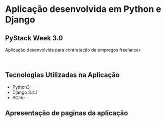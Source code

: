 <h1> Aplicação desenvolvida em Python e Django </h1>
<h2> PyStack Week 3.0 </h2>
<p> Aplicação desenvolvida para contratação de empregos freelancer </p>
<br>
<h2> Tecnologias Utilizadas na Aplicação </h2>
<ul> 
  <li> Python3 </li>
  <li> Django 3.4.1 </li>
  <li>SQlite </li> 
  </ul>
<h2> Apresentação de paginas da aplicação </h2>
<img src=![cadastro png](https://user-images.githubusercontent.com/90482352/163490818-a3c0ce69-706d-4126-b7a9-16eab68a6493.png") alt="cadastro>

